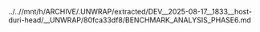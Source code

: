 ../..//mnt/h/ARCHIVE/.UNWRAP/extracted/DEV__2025-08-17__1833__host-duri-head/__UNWRAP/80fca33df8/BENCHMARK_ANALYSIS_PHASE6.md